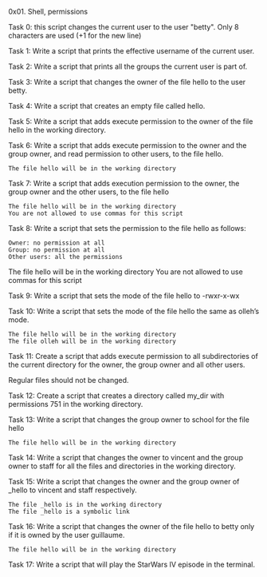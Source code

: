 0x01. Shell, permissions

 Task 0: this script changes the current user to the user "betty". Only 8 characters are used (+1 for the new line)

Task 1: Write a script that prints the effective username of the current user.

Task 2: Write a script that prints all the groups the current user is part of.

Task 3: Write a script that changes the owner of the file hello to the user betty.

Task 4: Write a script that creates an empty file called hello.

Task 5: Write a script that adds execute permission to the owner of the file hello in the working directory.

Task 6: Write a script that adds execute permission to the owner and the group owner, and read permission to other users, to the file hello.

    The file hello will be in the working directory

Task 7: Write a script that adds execution permission to the owner, the group owner and the other users, to the file hello

    The file hello will be in the working directory
    You are not allowed to use commas for this script

Task 8: Write a script that sets the permission to the file hello as follows:

    Owner: no permission at all
    Group: no permission at all
    Other users: all the permissions

The file hello will be in the working directory You are not allowed to use commas for this script

Task 9: Write a script that sets the mode of the file hello to -rwxr-x-wx

Task 10: Write a script that sets the mode of the file hello the same as olleh’s mode.

    The file hello will be in the working directory
    The file olleh will be in the working directory

Task 11: Create a script that adds execute permission to all subdirectories of the current directory for the owner, the group owner and all other users.

Regular files should not be changed.

Task 12: Create a script that creates a directory called my_dir with permissions 751 in the working directory.

Task 13: Write a script that changes the group owner to school for the file hello

    The file hello will be in the working directory

Task 14: Write a script that changes the owner to vincent and the group owner to staff for all the files and directories in the working directory.

Task 15: Write a script that changes the owner and the group owner of _hello to vincent and staff respectively.

    The file _hello is in the working directory
    The file _hello is a symbolic link

Task 16: Write a script that changes the owner of the file hello to betty only if it is owned by the user guillaume.

    The file hello will be in the working directory

Task 17: Write a script that will play the StarWars IV episode in the terminal.
